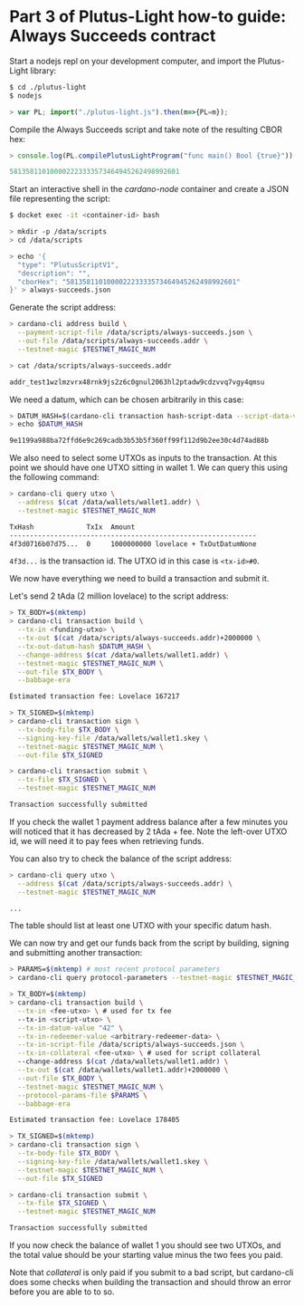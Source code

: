 # Part 3 of Plutus-Light how-to guide: Always Succeeds contract
Start a nodejs repl on your development computer, and import the Plutus-Light library:
```bash
$ cd ./plutus-light
$ nodejs
```
```javascript
> var PL; import("./plutus-light.js").then(m=>{PL=m});
```

Compile the Always Succeeds script and take note of the resulting CBOR hex:
```javascript
> console.log(PL.compilePlutusLightProgram("func main() Bool {true}"))

581358110100002223333573464945262498992601
```

Start an interactive shell in the *cardano-node* container and create a JSON file representing the script:
```bash
$ docket exec -it <container-id> bash

> mkdir -p /data/scripts
> cd /data/scripts

> echo '{
  "type": "PlutusScriptV1", 
  "description": "", 
  "cborHex": "581358110100002223333573464945262498992601"
}' > always-succeeds.json

```

Generate the script address:
```bash
> cardano-cli address build \
  --payment-script-file /data/scripts/always-succeeds.json \
  --out-file /data/scripts/always-succeeds.addr \
  --testnet-magic $TESTNET_MAGIC_NUM

> cat /data/scripts/always-succeeds.addr

addr_test1wzlmzvrx48rnk9js2z6c0gnul2063hl2ptadw9cdzvvq7vgy4qmsu
```

We need a datum, which can be chosen arbitrarily in this case:
```bash
> DATUM_HASH=$(cardano-cli transaction hash-script-data --script-data-value "42")
> echo $DATUM_HASH

9e1199a988ba72ffd6e9c269cadb3b53b5f360ff99f112d9b2ee30c4d74ad88b
```

We also need to select some UTXOs as inputs to the transaction. At this point we should have one UTXO sitting in wallet 1. We can query this using the following command:
```bash
> cardano-cli query utxo \
  --address $(cat /data/wallets/wallet1.addr) \
  --testnet-magic $TESTNET_MAGIC_NUM

TxHash             TxIx  Amount
-------------------------------------------------------------
4f3d0716b07d75...  0     1000000000 lovelace + TxOutDatumNone
```
`4f3d...` is the transaction id. The UTXO id in this case is `<tx-id>#0`.

We now have everything we need to build a transaction and submit it.

Let's send 2 tAda (2 million lovelace) to the script address:
```bash
> TX_BODY=$(mktemp)
> cardano-cli transaction build \
  --tx-in <funding-utxo> \
  --tx-out $(cat /data/scripts/always-succeeds.addr)+2000000 \
  --tx-out-datum-hash $DATUM_HASH \
  --change-address $(cat /data/wallets/wallet1.addr) \
  --testnet-magic $TESTNET_MAGIC_NUM \
  --out-file $TX_BODY \
  --babbage-era

Estimated transaction fee: Lovelace 167217

> TX_SIGNED=$(mktemp)
> cardano-cli transaction sign \
  --tx-body-file $TX_BODY \
  --signing-key-file /data/wallets/wallet1.skey \
  --testnet-magic $TESTNET_MAGIC_NUM \
  --out-file $TX_SIGNED

> cardano-cli transaction submit \
  --tx-file $TX_SIGNED \
  --testnet-magic $TESTNET_MAGIC_NUM

Transaction successfully submitted
```

If you check the wallet 1 payment address balance after a few minutes you will noticed that it has decreased by 2 tAda + fee. Note the left-over UTXO id, we will need it to pay fees when retrieving funds.


You can also try to check the balance of the script address:
```bash
> cardano-cli query utxo \
  --address $(cat /data/scripts/always-succeeds.addr) \
  --testnet-magic $TESTNET_MAGIC_NUM

...
```
The table should list at least one UTXO with your specific datum hash.

We can now try and get our funds back from the script by building, signing and submitting another transaction:
```bash
> PARAMS=$(mktemp) # most recent protocol parameters
> cardano-cli query protocol-parameters --testnet-magic $TESTNET_MAGIC_NUM > $PARAMS

> TX_BODY=$(mktemp)
> cardano-cli transaction build \
  --tx-in <fee-utxo> \ # used for tx fee
  --tx-in <script-utxo> \
  --tx-in-datum-value "42" \
  --tx-in-redeemer-value <arbitrary-redeemer-data> \
  --tx-in-script-file /data/scripts/always-succeeds.json \
  --tx-in-collateral <fee-utxo> \ # used for script collateral
  --change-address $(cat /data/wallets/wallet1.addr) \
  --tx-out $(cat /data/wallets/wallet1.addr)+2000000 \
  --out-file $TX_BODY \
  --testnet-magic $TESTNET_MAGIC_NUM \
  --protocol-params-file $PARAMS \
  --babbage-era

Estimated transaction fee: Lovelace 178405

> TX_SIGNED=$(mktemp)
> cardano-cli transaction sign \
  --tx-body-file $TX_BODY \
  --signing-key-file /data/wallets/wallet1.skey \
  --testnet-magic $TESTNET_MAGIC_NUM \
  --out-file $TX_SIGNED

> cardano-cli transaction submit \
  --tx-file $TX_SIGNED \
  --testnet-magic $TESTNET_MAGIC_NUM

Transaction successfully submitted
```

If you now check the balance of wallet 1 you should see two UTXOs, and the total value should be your starting value minus the two fees you paid. 

Note that *collateral* is only paid if you submit to a bad script, but cardano-cli does some checks when building the transaction and should throw an error before you are able to to so.
